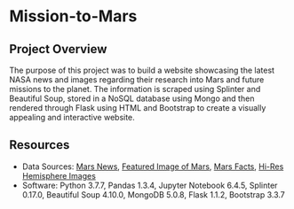 # Mission-to-Mars

## Project Overview

The purpose of this project was to build a website showcasing the latest NASA news and images regarding their research into Mars and future missions to the planet. The information is scraped using Splinter and Beautiful Soup, stored in a NoSQL database using Mongo and then rendered through Flask using HTML and Bootstrap to create a visually appealing and interactive website.

## Resources

- Data Sources: [Mars News](https://redplanetscience.com), [Featured Image of Mars](https://spaceimages-mars.com), [Mars Facts](https://galaxyfacts-mars.com), [Hi-Res Hemisphere Images](https://astrogeology.usgs.gov/search/results?q=hemisphere+enhanced&k1=target&v1=Mars/)
- Software: Python 3.7.7, Pandas 1.3.4, Jupyter Notebook 6.4.5, Splinter 0.17.0, Beautiful Soup 4.10.0, MongoDB 5.0.8, Flask 1.1.2, Bootstrap 3.3.7
